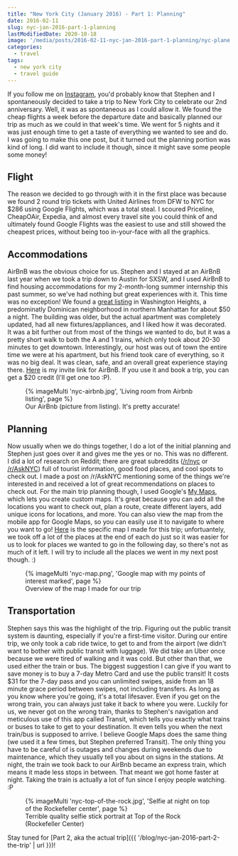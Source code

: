 ```yaml
---
title: "New York City (January 2016) - Part 1: Planning"
date: 2016-02-11
slug: nyc-jan-2016-part-1-planning
lastModifiedDate: 2020-10-18
image: '/media/posts/2016-02-11-nyc-jan-2016-part-1-planning/nyc-plane.jpg'
categories:
  - travel
tags:
  - new york city
  - travel guide
---
```


If you follow me on [Instagram](http://instagram.com/_christinadan), you'd probably know that Stephen and I spontaneously decided to take a trip to New York City to celebrate our 2nd anniversary. Well, it was as spontaneous as I could allow it.<!-- excerpt --> We found the cheap flights a week before the departure date and basically planned our trip as much as we could in that week's time. We went for 5 nights and it was just enough time to get a taste of everything we wanted to see and do. I was going to make this one post, but it turned out the planning portion was kind of long. I did want to include it though, since it might save some people some money!

## Flight
The reason we decided to go through with it in the first place was because we found 2 round trip tickets with United Airlines from DFW to NYC for $286 using Google Flights, which was a total steal. I scoured Priceline, CheapOAir, Expedia, and almost every travel site you could think of and ultimately found Google Flights was the easiest to use and still showed the cheapest prices, without being too in-your-face with all the graphics.

## Accommodations
AirBnB was the obvious choice for us. Stephen and I stayed at an AirBnB last year when we took a trip down to Austin for SXSW, and I used AirBnB to find housing accommodations for my 2-month-long summer internship this past summer, so we've had nothing but great experiences with it. This time was no exception! We found a [great listing](https://www.airbnb.com/rooms/5557097?eluid=0&euid=3fb36a09-7f63-68f5-00f1-987bf3eab71f) in Washington Heights, a predominatly Dominican neighborhood in northern Manhattan for about $50 a night. The building was older, but the actual apartment was completely updated, had all new fixtures/appliances, and I liked how it was decorated. It was a bit further out from most of the things we wanted to do, but it was a pretty short walk to both the A and 1 trains, which only took about 20-30 minutes to get downtown. Interestingly, our host was out of town the entire time we were at his apartment, but his friend took care of everything, so it was no big deal. It was clean, safe, and an overall great experience staying there. [Here](http://www.airbnb.com/c/cdan25?s=8) is my invite link for AirBnB. If you use it and book a trip, you can get a $20 credit (I'll get one too :P).

<figure>
  {% imageMulti 'nyc-airbnb.jpg', 'Living room from Airbnb listing', page %}
  <figcaption>
    Our AirBnb (picture from listing). It's pretty accurate!
  </figcaption>
</figure>

## Planning
Now usually when we do things together, I do a lot of the initial planning and Stephen just goes over it and gives me the yes or no. This was no different. I did a lot of research on Reddit; there are great subreddits ([/r/nyc](https://www.reddit.com/r/nyc) or [/r/AskNYC](https://www.reddit.com/r/AskNYC)) full of tourist information, good food places, and cool spots to check out. I made a post on /r/AskNYC mentioning some of the things we're interested in and received a lot of great recommendations on places to check out. For the main trip planning though, I used Google's [My Maps](https://www.google.com/mymaps/?hl=en_US&app=mp), which lets you create custom maps. It's great because you can add all the locations you want to check out, plan a route, create different layers, add unique icons for locations, and more. You can also view the map from the mobile app for Google Maps, so you can easily use it to navigate to where you want to go! [Here](https://www.google.com/maps/d/edit?mid=z2KZmLYmuUB4.kELjGIbbmzno&usp=sharing) is the specific map I made for this trip; unfortuantely, we took off a lot of the places at the end of each do just so it was easier for us to look for places we wanted to go in the following day, so there's not as much of it left. I will try to include all the places we went in my next post though. :)

<figure>
  {% imageMulti 'nyc-map.png', 'Google map with my points of interest marked', page %}
  <figcaption>
    Overview of the map I made for our trip
  </figcaption>
</figure>

## Transportation
Stephen says this was the highlight of the trip. Figuring out the public transit system is daunting, especially if you're a first-time visitor. During our entire trip, we only took a cab ride twice, to get to and from the airport (we didn't want to bother with public transit with luggage). We did take an Uber once because we were tired of walking and it was cold. But other than that, we used either the train or bus. The biggest suggestion I can give if you want to save money is to buy a 7-day Metro Card and use the public transit! It costs $31 for the 7-day pass and you can unlimited swipes, aside from an 18 minute grace period between swipes, not including transfers. As long as you know where you're going, it's a total lifesaver. Even if you get on the wrong train, you can always just take it back to where you were. Luckily for us, we never got on the wrong train, thanks to Stephen's navigation and meticulous use of this app called Transit, which tells you exactly what trains or buses to take to get to your destination. It even tells you when the next train/bus is supposed to arrive. I believe Google Maps does the same thing (we used it a few times, but Stephen preferred Transit). The only thing you have to be careful of is outages and changes during weekends due to maintenance, which they usually tell you about on signs in the stations. At night, the train we took back to our AirBnb became an express train, which means it made less stops in between. That meant we got home faster at night. Taking the train is actually a lot of fun since I enjoy people watching. :P

<figure>
  {% imageMulti 'nyc-top-of-the-rock.jpg', 'Selfie at night on top of the Rockefeller center', page %}
  <figcaption>
    Terrible quality selfie stick portrait at Top of the Rock (Rockefeller Center)
  </figcaption>
</figure>

Stay tuned for [Part 2, aka the actual trip]({{ '/blog/nyc-jan-2016-part-2-the-trip' | url }})!
